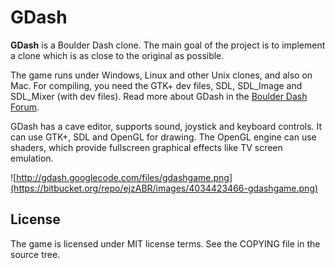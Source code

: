 # GDash #

**GDash** is a Boulder Dash clone. The main goal of the project is to implement a clone which is as close to the original as possible.

The game runs under Windows, Linux and other Unix clones, and also on Mac. For compiling, you need the GTK+ dev files, SDL, SDL_Image and SDL_Mixer (with dev files). Read more about GDash in the [Boulder Dash Forum](http://www.boulder-dash.nl/forum/viewtopic.php?t=121).

GDash has a cave editor, supports sound, joystick and keyboard controls. It can use GTK+, SDL and OpenGL for drawing. The OpenGL engine can use shaders, which provide fullscreen graphical effects like TV screen emulation.

![http://gdash.googlecode.com/files/gdashgame.png](https://bitbucket.org/repo/ejzABR/images/4034423466-gdashgame.png)

## License ##

The game is licensed under MIT license terms. See the COPYING file in the source tree.